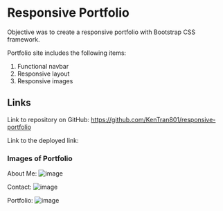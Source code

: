 # Responsive Portfolio

Objective was to create a responsive portfolio with Bootstrap CSS framework. 

Portfolio site includes the following items:
 1. Functional navbar
 2. Responsive layout
 3. Responsive images

## Links

Link to repository on GitHub: https://github.com/KenTran801/responsive-portfolio

Link to the deployed link:

### Images of Portfolio

About Me:
![image](https://user-images.githubusercontent.com/72709180/102022112-dcb5c280-3d41-11eb-9b8d-93f9dfa40235.png)

Contact: 
![image](https://user-images.githubusercontent.com/72709180/102022159-3d44ff80-3d42-11eb-9dd3-44b685096f65.png)

Portfolio:
![image](https://user-images.githubusercontent.com/72709180/102022177-53eb5680-3d42-11eb-8a6a-d64cc806780f.png)

